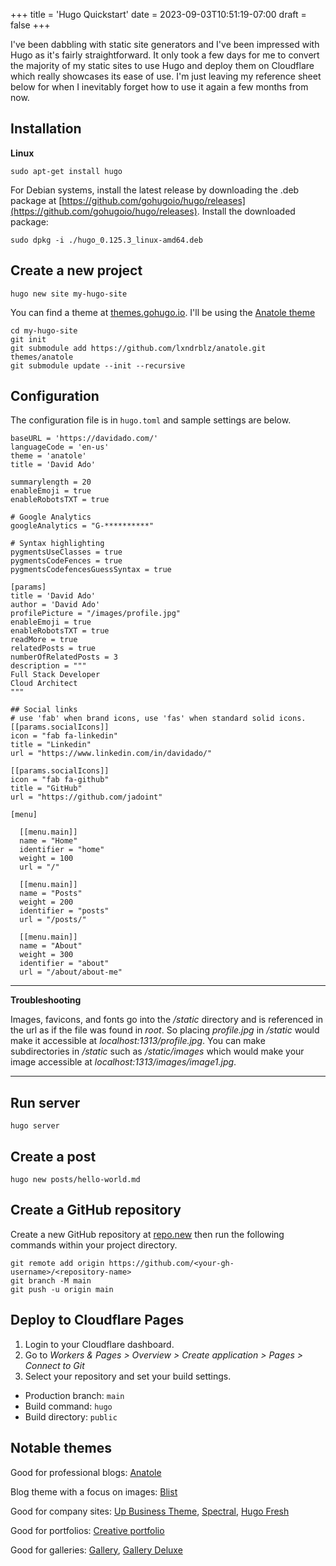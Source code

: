 +++
title = 'Hugo Quickstart'
date = 2023-09-03T10:51:19-07:00
draft = false
+++

I've been dabbling with static site generators and I've been impressed with Hugo as it's fairly straightforward. It only took a few days for me to convert the majority of my static sites to use Hugo and deploy them on Cloudflare which really showcases its ease of use. I'm just leaving my reference sheet below for when I inevitably forget how to use it again a few months from now.

## Installation

**Linux**

```
sudo apt-get install hugo
```

For Debian systems, install the latest release by downloading the .deb package at [https://github.com/gohugoio/hugo/releases](https://github.com/gohugoio/hugo/releases). Install the downloaded package:

```
sudo dpkg -i ./hugo_0.125.3_linux-amd64.deb
```

## Create a new project

`hugo new site my-hugo-site`

You can find a theme at [themes.gohugo.io](https://themes.gohugo.io/). I'll be using the [Anatole theme](https://themes.gohugo.io/themes/anatole/)

```
cd my-hugo-site
git init
git submodule add https://github.com/lxndrblz/anatole.git themes/anatole
git submodule update --init --recursive
```

## Configuration

The configuration file is in `hugo.toml` and sample settings are below.

```
baseURL = 'https://davidado.com/'
languageCode = 'en-us'
theme = 'anatole'
title = 'David Ado'

summarylength = 20
enableEmoji = true
enableRobotsTXT = true

# Google Analytics
googleAnalytics = "G-**********"

# Syntax highlighting
pygmentsUseClasses = true   
pygmentsCodeFences = true
pygmentsCodefencesGuessSyntax = true

[params]
title = 'David Ado'
author = 'David Ado'
profilePicture = "/images/profile.jpg"
enableEmoji = true
enableRobotsTXT = true
readMore = true
relatedPosts = true
numberOfRelatedPosts = 3
description = """
Full Stack Developer
Cloud Architect
"""

## Social links
# use 'fab' when brand icons, use 'fas' when standard solid icons.
[[params.socialIcons]]
icon = "fab fa-linkedin"
title = "Linkedin"
url = "https://www.linkedin.com/in/davidado/"

[[params.socialIcons]]
icon = "fab fa-github"
title = "GitHub"
url = "https://github.com/jadoint"

[menu]

  [[menu.main]]
  name = "Home"
  identifier = "home"
  weight = 100
  url = "/"

  [[menu.main]]
  name = "Posts"
  weight = 200
  identifier = "posts"
  url = "/posts/"

  [[menu.main]]
  name = "About"
  weight = 300
  identifier = "about"
  url = "/about/about-me"
```

---

**Troubleshooting**

Images, favicons, and fonts go into the */static* directory and is referenced in the url as if the file was found in *root*. So placing *profile.jpg* in */static* would make it accessible at *localhost:1313/profile.jpg*. You can make subdirectories in */static* such as */static/images* which would make your image accessible at *localhost:1313/images/image1.jpg*.

---

## Run server

`hugo server`

## Create a post

`hugo new posts/hello-world.md`

## Create a GitHub repository

Create a new GitHub repository at [repo.new](https://repo.new/) then run the following commands within your project directory.

```
git remote add origin https://github.com/<your-gh-username>/<repository-name>
git branch -M main
git push -u origin main
```

## Deploy to Cloudflare Pages

1. Login to your Cloudflare dashboard.
2. Go to *Workers & Pages > Overview > Create application > Pages > Connect to Git*
3. Select your repository and set your build settings.
- Production branch: `main`
- Build command: `hugo`
- Build directory: `public`

## Notable themes

Good for professional blogs: [Anatole](https://themes.gohugo.io/themes/anatole/)

Blog theme with a focus on images: [Blist](https://themes.gohugo.io/themes/blist-hugo-theme/)

Good for company sites: [Up Business Theme](https://themes.gohugo.io/themes/up-business-theme/), [Spectral](https://themes.gohugo.io/themes/spectral/), [Hugo Fresh](https://themes.gohugo.io/themes/hugo-fresh/)

Good for portfolios: [Creative portfolio](https://themes.gohugo.io/themes/hugo-creative-portfolio-theme/)

Good for galleries: [Gallery](https://themes.gohugo.io/themes/hugo-theme-gallery/), [Gallery Deluxe](https://themes.gohugo.io/themes/gallerydeluxe/)
